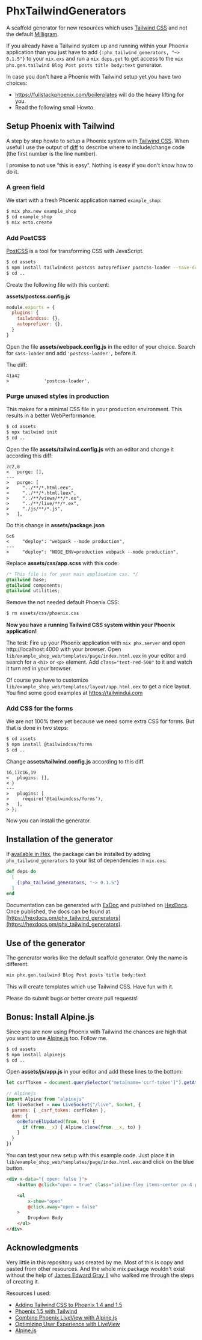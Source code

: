 # PhxTailwindGenerators

A scaffold generator for new resources which uses [Tailwind CSS](https://tailwindui.com) and not the default [Milligram](https://milligram.io).

If you already have a Tailwind system up and running within your Phoenix application than you just have to add `{:phx_tailwind_generators, "~> 0.1.5"}` to your `mix.exs` and run a `mix deps.get` to get access to the `mix phx.gen.tailwind Blog Post posts title body:text` generator.

In case you don't have a Phoenix with Tailwind setup yet you have two choices:

- https://fullstackphoenix.com/boilerplates will do the heavy lifting for you.
- Read the following small Howto.

## Setup Phoenix with Tailwind

A step by step howto to setup a Phoenix system with [Tailwind CSS](https://tailwindui.com). When useful I use the output of [diff](https://en.wikipedia.org/wiki/Diff) to describe where to include/change code (the first number is the line number). 

I promise to not use "this is easy". Nothing is easy if you don't know how to do it.

### A green field

We start with a fresh Phoenix application named `example_shop`:

```bash
$ mix phx.new example_shop
$ cd example_shop
$ mix ecto.create
```

### Add PostCSS

[PostCSS](https://postcss.org) is a tool for transforming CSS with JavaScript.

```bash
$ cd assets
$ npm install tailwindcss postcss autoprefixer postcss-loader --save-dev
$ cd ..
```

Create the following file with this content:

**assets/postcss.config.js**
```javascript
module.exports = {
  plugins: {
    tailwindcss: {},
    autoprefixer: {},
  }
}
```

Open the file **assets/webpack.config.js** in the 
editor of your choice. Search for `sass-loader` and add `'postcss-loader',` before it.

The diff:
````
41a42
>             'postcss-loader',
````

### Purge unused styles in production

This makes for a minimal CSS file in your production environment. This results in a better WebPerformance.

```bash
$ cd assets
$ npx tailwind init
$ cd ..
```

Open the file **assets/tailwind.config.js** with an editor and change it according this diff:

````
2c2,8
<   purge: [],
---
>   purge: [
>     "../**/*.html.eex",
>     "../**/*.html.leex",
>     "../**/views/**/*.ex",
>     "../**/live/**/*.ex",
>     "./js/**/*.js",
>   ],
````

Do this change in **assets/package.json**

````
6c6
<     "deploy": "webpack --mode production",
---
>     "deploy": "NODE_ENV=production webpack --mode production",
````

Replace **assets/css/app.scss** with this code:

```css
/* This file is for your main application css. */
@tailwind base;
@tailwind components;
@tailwind utilities;
```

Remove the not needed default Phoenix CSS:

```bash
$ rm assets/css/phoenix.css 
```

**Now you have a running Tailwind CSS system within your Phoenix application!**

The test: Fire up your Phoenix application with `mix phx.server` and open http://localhost:4000 with your browser. Open `lib/example_shop_web/templates/page/index.html.eex` in your editor and search for a `<h1>` or `<p>` element. Add `class="text-red-500"` to it and watch it turn red in your browser.

Of course you have to customize `lib/example_shop_web/templates/layout/app.html.eex` to get a nice layout. You find some good examples at https://tailwindui.com

### Add CSS for the forms

We are not 100% there yet because we need some extra CSS for forms. But that is done in two steps:

```bash
$ cd assets
$ npm install @tailwindcss/forms
$ cd ..
```

Change **assets/tailwind.config.js** according to this diff. 

````
16,17c16,19
<   plugins: [],
< }
---
>   plugins: [
>     require('@tailwindcss/forms'),
>   ],
> };
````

Now you can install the generator.

## Installation of the generator

If [available in Hex](https://hex.pm/docs/publish), the package can be installed
by adding `phx_tailwind_generators` to your list of dependencies in `mix.exs`:

```elixir
def deps do
  [
    {:phx_tailwind_generators, "~> 0.1.5"}
  ]
end
```

Documentation can be generated with [ExDoc](https://github.com/elixir-lang/ex_doc)
and published on [HexDocs](https://hexdocs.pm). Once published, the docs can
be found at [https://hexdocs.pm/phx_tailwind_generators](https://hexdocs.pm/phx_tailwind_generators).

## Use of the generator

The generator works like the default scaffold generator. Only the name is different:

```bash
mix phx.gen.tailwind Blog Post posts title body:text
```

This will create templates which use Tailwind CSS. Have fun with it.

Please do submit bugs or better create pull requests!

## Bonus: Install Alpine.js

Since you are now using Phoenix with Tailwind the chances are high that 
you want to use [Alpine.js](https://github.com/alpinejs/alpine) too. Follow me.

```bash
$ cd assets
$ npm install alpinejs
$ cd ..
```

Open **assets/js/app.js** in your editor and add these lines to the bottom:

```javascript
let csrfToken = document.querySelector("meta[name='csrf-token']").getAttribute("content")

// Alpinejs
import Alpine from "alpinejs"
let liveSocket = new LiveSocket("/live", Socket, {
  params: { _csrf_token: csrfToken },
  dom: {
    onBeforeElUpdated(from, to) {
      if (from.__x) { Alpine.clone(from.__x, to) }
    }
  }
})
```

You can test your new setup with this example code. Just place it in  `lib/example_shop_web/templates/page/index.html.eex` and click on the blue button.

```html
<div x-data="{ open: false }">
    <button @click="open = true" class="inline-flex items-center px-4 py-2 border border-transparent text-sm font-medium rounded-md shadow-sm text-white bg-indigo-600 hover:bg-indigo-700 focus:outline-none focus:ring-2 focus:ring-offset-2 focus:ring-indigo-500">Open Dropdown</button>

    <ul
        x-show="open"
        @click.away="open = false"
    >
        Dropdown Body
    </ul>
</div>
```

## Acknowledgments

Very little in this repository was created by me. Most of this is copy and pasted from other resources. And the whole mix package wouldn't exist without the help of [James Edward Gray II](https://twitter.com/jeg2) who walked me through the steps of creating it.

Resources I used:

- [Adding Tailwind CSS to Phoenix 1.4 and 1.5](https://pragmaticstudio.com/tutorials/adding-tailwind-css-to-phoenix)
- [Phoenix 1.5 with Tailwind](https://sisccr.medium.com/phoenix-1-5-with-tailwind-4030198bf7c7)
- [Combine Phoenix LiveView with Alpine.js](https://fullstackphoenix.com/tutorials/combine-phoenix-liveview-with-alpine-js)
- [Optimizing User Experience with LiveView](https://dockyard.com/blog/2020/12/21/optimizing-user-experience-with-liveview)
- [Alpine.js](https://github.com/alpinejs/alpine)

